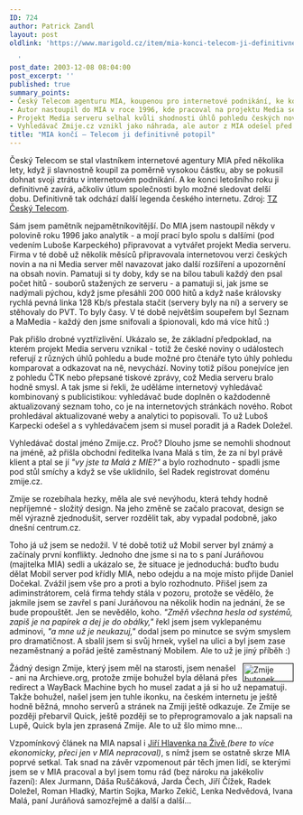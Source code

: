 ```yaml
---
ID: 724
author: Patrick Zandl
layout: post
oldlink: 'https://www.marigold.cz/item/mia-konci-telecom-ji-definitivne-potopil

  '
post_date: 2003-12-08 08:04:00
post_excerpt: ''
published: true
summary_points:
- Český Telecom agenturu MIA, koupenou pro internetové podnikání, ke konci roku zavírá.
- Autor nastoupil do MIA v roce 1996, kde pracoval na projektu Media serveru.
- Projekt Media serveru selhal kvůli shodnosti úhlů pohledu českých novin.
- Vyhledávač Zmije.cz vznikl jako náhrada, ale autor z MIA odešel před jeho změnou.
title: "MIA končí – Telecom ji definitivně potopil"
---
```


<p>
Český Telecom se stal vlastníkem internetové agentury MIA před několika lety, když ji slavnostně koupil za poměrně vysokou částku, aby se pokusil dohnat svoji ztrátu v internetovém podnikání. A ke konci letošního roku ji definitivně zavírá, ačkoliv útlum společnosti bylo možné sledovat delší dobu. Definitivně tak odchází další legenda českého internetu. Zdroj: <A href="http://www.telecom.cz/infocentrum/tiskove_centrum/tiskove_zpravy/clanek.php?tz=04122003_1&amp;id=554" target=_blank>TZ Český Telecom</A>.</p>

<p>
Sám jsem pamětník nejpamětníkovitější. Do MIA jsem nastoupil někdy v polovině roku 1996 jako analytik - a mojí prací bylo spolu s dalšími (pod vedením Luboše Karpeckého)&#160;připravovat a vytvářet projekt Media serveru. Firma v té době už několik měsíců připravovala internetovou verzi českých novin a na ni Media server měl navazovat jako další rozšíření a upozornění na obsah novin. Pamatuji si ty doby, kdy se na bílou tabuli každý den psal počet hitů - souborů stažených ze serveru - a pamatuji si, jak jsme se nadýmali pýchou, když jsme přesáhli 200 000 hitů a když naše královsky rychlá pevná linka 128 Kb/s přestala stačit (servery byly na ní) a servery se stěhovaly do PVT. To byly časy. V té době největším soupeřem byl Seznam a MaMedia - každý den jsme snifovali a špionovali, kdo má více hitů :)</p>

<p>
Pak přišlo drobné vyztřízlivění. Ukázalo se, že základní předpoklad, na kterém projekt Media serveru vznikal - totiž že české noviny o událostech referují z různých úhlů pohledu a bude možné pro čtenáře tyto úhly pohledu komparovat a odkazovat na ně, nevychází. Noviny totiž píšou ponejvíce jen z pohledu ČTK nebo přepsané tiskové zprávy, což Media serveru bralo hodně smysl. A tak jsme si řekli, že uděláme internetový vyhledávač kombinovaný s publicistikou: vyhledávač bude doplněn o každodenně aktualizovaný seznam toho, co je na internetových stránkách nového. Robot prohledával aktualizované weby a analytici to popisovali. To už Luboš Karpecki odešel a s vyhledávačem jsem si musel poradit já a Radek Doležel. </p>

<p>
Vyhledávač dostal jméno Zmije.cz. Proč? Dlouho jsme se nemohli shodnout na jméně, až přišla obchodní ředitelka Ivana Malá s tím, že za ní byl právě klient a ptal se jí <EM>"vy jste ta Malá z MIE?"</EM> a bylo rozhodnuto - spadli jsme pod stůl smíchy a když se vše uklidnilo, šel Radek registrovat doménu zmije.cz. </p>

<p>
Zmije se rozebíhala hezky, měla ale své nevýhodu, která tehdy hodně nepříjemné&#160;- složitý design. Na jeho změně se začalo pracovat, design se měl výrazně zjednodušit, server rozdělit tak, aby vypadal podobně, jako dnešní centrum.cz. </p>

<p>
Toho já už jsem se nedožil. V té době totiž už Mobil server byl známý a začínaly první konflikty. Jednoho dne jsme si na to s paní Juráňovou (majitelka MIA) sedli a ukázalo se, že situace je jednoduchá: buďto budu dělat Mobil server pod křídly MIA, nebo odejdu a na moje místo přijde Daniel Dočekal. Zvážil jsem vše pro a proti a bylo rozhodnuto. Přišel jsem za adiminstrátorem, celá firma tehdy stála v pozoru, protože se vědělo, že jakmile jsem se zavřel s paní Juráňovou na několik hodin na jednání, že se bude propouštět. Jen se nevědělo, koho. <EM>"Změň všechna hesla od systémů, zapiš je na papírek a dej je do obálky,"</EM> řekl jsem jsem vyklepanému adminovi, <EM>"a mne už je neukazuj,"</EM> dodal jsem po minutce&#160;se svým smyslem pro dramatičnost. A sbalil jsem si svůj hrnek, vyšel na ulici a byl jsem zase nezaměstnaný a pořád ještě zaměstnaný Mobilem. Ale to už je jiný příběh :)</p>

<p>
<IMG height=31 alt="Zmije butonek vyhledávače" src="http://beta.marigold.cz/obrazek/zmije.gif" width=88 align=right border=1>Žádný design Zmije, který jsem měl na starosti, jsem nenašel - ani na Archieve.org, protože zmije bohužel byla dělaná přes redirect a WayBack Machine bych ho musel zadat a já si ho už nepamatuji. Takže bohužel, našel jsem jen tuhle ikonku, na českém internetu je ještě hodně běžná, mnoho serverů a stránek na Zmiji ještě odkazuje. Ze Zmije se později přebarvil Quick, ještě později se to přeprogramovalo a jak napsali na Lupě, Quick byla jen zprasená Zmije. Ale to už šlo mimo mne...</p>

<p>
Vzpomínkový článek na MIA napsal i <A href="http://www.zive.cz/h/Byznys/Ar.asp?ARI=114010&amp;CAI=2034" target=_blank>Jiří Hlavenka na Živě </A><EM>(bere to více ekonomicky, přeci jen v MIA nepracoval)</EM>, s nímž jsem se ostatně skrze MIA poprvé setkal. Tak snad na závěr vzpomenout pár těch jmen lidí, se kterými jsem se v MIA&#160;pracoval a byl jsem tomu rád (bez nároku na jakékoliv řazení): Alex Jurmann, Dáša Ruščáková, Jarda Čech, Jiří Čížek, Radek Doležel, Roman Hladký, Martin Sojka, Marko Zekič, Lenka Nedvědová,&#160;Ivana Malá, paní Juráňová samozřejmě a další a další...</p>